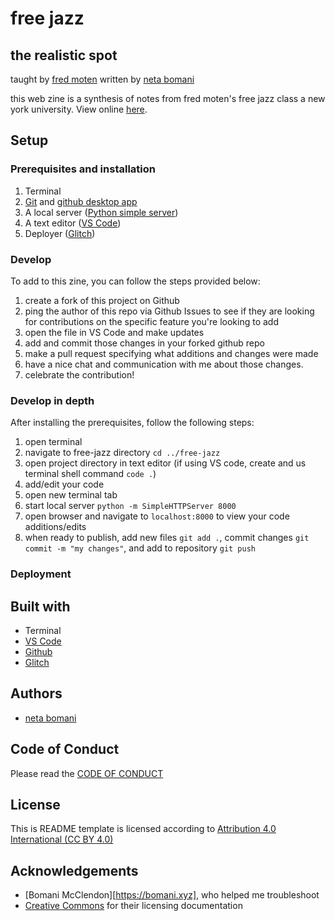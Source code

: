 <!-- Every README should start with an H1 -->
# free jazz
## the realistic spot
taught by [fred moten](https://tisch.nyu.edu/about/directory/performance-studies/fred-moten)
written by [neta bomani](https://netabomani.com)

<!-- A one sentence description of the project or assignment -->
this web zine is a synthesis of notes from fred moten's free jazz class a new york university. 
View online [here](https://netanoir-free-jazz.glitch.me/).

<!-- It is essential to describe how to set up your project -->
## Setup

<!-- Any knowledge or tools you will need before hand -->
### Prerequisites and installation

1. Terminal
2. [Git](https://git-scm.com/downloads) and [github desktop app](https://desktop.github.com/)
3. A local server ([Python simple server](https://docs.python.org/2/library/simplehttpserver.html))
3. A text editor ([VS Code](https://code.visualstudio.com/))
4. Deployer ([Glitch](https://glitch.me))

<!-- Write instructions on how to start working on your project -->
### Develop

To add to this zine, you can follow the steps provided below:
1. create a fork of this project on Github
2. ping the author of this repo via Github Issues to see if they are looking for contributions on the specific feature you're looking to add
3. open the file in VS Code and make updates 
4. add and commit those changes in your forked github repo
5. make a pull request specifying what additions and changes were made
6. have a nice chat and communication with me about those changes. 
7. celebrate the contribution! 

### Develop in depth
After installing the prerequisites, follow the following steps:
1. open terminal
2. navigate to free-jazz directory `cd ../free-jazz`
3. open project directory in text editor (if using VS code, create and us terminal shell command `code .`)
4. add/edit your code
5. open new terminal tab
6. start local server `python -m SimpleHTTPServer 8000`
7. open browser and navigate to `localhost:8000` to view your code additions/edits
8. when ready to publish, add new files `git add .`, commit changes `git commit -m "my changes"`, and add to repository `git push`

<!-- Notes about the deployment -->
### Deployment

## Built with

* Terminal
* [VS Code](https://code.visualstudio.com/)
* [Github](https://github.com) 
* [Glitch](https://glitch.me)

## Authors

* [neta bomani](https://netabomani.com)

## Code of Conduct

Please read the [CODE OF CONDUCT](https://www.mozilla.org/en-US/about/governance/policies/participation/) 

## License

This is README template is licensed according to [Attribution 4.0 International (CC BY 4.0) ](https://creativecommons.org/licenses/by/4.0/)

<!-- thank and reference all the things that made your project happen -->
## Acknowledgements

* [Bomani McClendon][https://bomani.xyz], who helped me troubleshoot
* [Creative Commons](https://creativecommons.org/licenses/by/4.0/) for their licensing documentation
